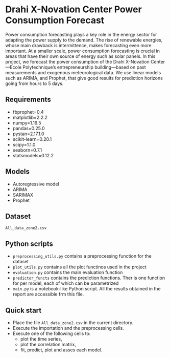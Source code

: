 # Drahi X-Novation Center Power Consumption Forecast

Power consumption forecasting plays a key role in the energy sector for adapting the power supply to the demand. The rise of renewable energies, whose main drawback is intermittence, makes forecasting even more important. At a smaller scale, power consumption forecasting is crucial in areas that have their own source of energy such as solar panels. In this project, we forecast the power consumption of the Drahi X-Novation Center—Ecole Polytechnique’s entrepreneurship building—based on past measurements and exogenous meteorological data. We use linear models such as ARIMA, and Prophet, that give good results for prediction horizons going from hours to 5 days.

## Requirements

- fbprophet=0.4
- matplotlib=2.2.2
- numpy=1.19.5
- pandas=0.25.0
- pystan=2.17.1.0
- scikit-learn=0.20.1
- scipy=1.1.0
- seaborn=0.7.1
- statsmodels=0.12.2

## Models

- Autoregressive model
- ARIMA
- SARIMAX
- Prophet

## Dataset

```All_data_zone2.csv```

## Python scripts
- ```preprocessing_utils.py``` contains a preprocessing function for the dataset
- ```plot_utils.py``` contains all the plot functinos used in the project
- ```evaluation.py``` contains the main evaluation function
- ```predictor_functs``` contains the prediction functions. Ther is one function for per model, each of which can be parametrized
- ```main.py``` is a notebook-like Python script. All the results obtained in the report are accessible frm this file.

## Quick start
- Place the file ```All_data_zone2.csv``` in the current directory.
- Execute the importation and the preprocessing cells.
- Execute one of the following cells to:
  - plot the time series,
  - plot the correlation matrix,
  - fit, predict, plot and asses each model.
